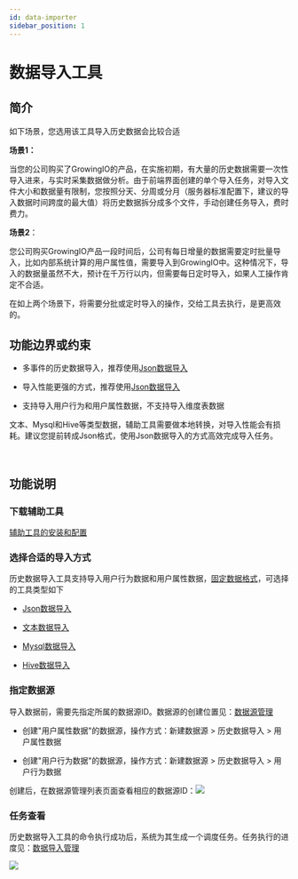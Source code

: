 ```yaml
---
id: data-importer
sidebar_position: 1
---
```


# 数据导入工具

## 简介[](#jian-jie)

如下场景，您选用该工具导入历史数据会比较合适

**场景1：**

当您的公司购买了GrowingIO的产品，在实施初期，有大量的历史数据需要一次性导入进来，与实时采集数据做分析。由于前端界面创建的单个导入任务，对导入文件大小和数据量有限制，您按照分天、分周或分月（服务器标准配置下，建议的导入数据时间跨度的最大值）将历史数据拆分成多个文件，手动创建任务导入，费时费力。

**场景2**：

您公司购买GrowingIO产品一段时间后，公司有每日增量的数据需要定时批量导入，比如内部系统计算的用户属性值，需要导入到GrowingIO中。这种情况下，导入的数据量虽然不大，预计在千万行以内，但需要每日定时导入，如果人工操作肯定不合适。

在如上两个场景下，将需要分批或定时导入的操作，交给工具去执行，是更高效的。


## 功能边界或约束[](#gong-neng-bian-jie-huo-yue-shu)

* 多事件的历史数据导入，推荐使用[Json数据导入](../../../developer-manual/toolbox/dataimporter/data-importer-json)​
    
* 导入性能更强的方式，推荐使用[Json数据导入](../../../developer-manual/toolbox/dataimporter/data-importer-json)​
    
* 支持导入用户行为和用户属性数据，不支持导入维度表数据
    
文本、Mysql和Hive等类型数据，辅助工具需要做本地转换，对导入性能会有损耗。建议您提前转成Json格式，使用Json数据导入的方式高效完成导入任务。

​
## 功能说明[](#gong-neng-shuo-ming)

### 下载辅助工具[](#xia-zai-fu-zhu-gong-ju)

​[辅助工具的安装和配置](../../../developer-manual/toolbox/dataimporter/data-importer#功能边界或约束)​


### 选择合适的导入方式[](#xuan-ze-he-shi-de-dao-ru-fang-shi)

历史数据导入工具支持导入用户行为数据和用户属性数据，[固定数据格式](../../../product-manual/customer-data-platform/data-integration/data-import#数据导入格式)，可选择的工具类型如下

* ​[Json数据导入](../../../developer-manual/toolbox/dataimporter/data-importer-json)​
    
* ​[文本数据导入](../../../developer-manual/toolbox/dataimporter/data-importer-txt)​
    
* ​[Mysql数据导入](../../../developer-manual/toolbox/dataimporter/data-importer-mysql)​
    
* ​[Hive数据导入](../../../developer-manual/toolbox/dataimporter/data-importer-hive)​
    

### 指定数据源[](#zhi-ding-shu-ju-yuan)

导入数据前，需要先指定所属的数据源ID。数据源的创建位置见：[数据源管理](../../../product-manual/customer-data-platform/data-integration/datasource-manage)​

* 创建"用户属性数据"的数据源，操作方式：新建数据源 > 历史数据导入 > 用户属性数据
    
* 创建"用户行为数据"的数据源，操作方式：新建数据源 > 历史数据导入 > 用户行为数据
    
创建后，在数据源管理列表页面查看相应的数据源ID：![](https://gblobscdn.gitbook.com/assets%2F-M2qbZInaXgdm8kkNosp%2F-MQMBHo2WMWoLWAEcUix%2F-MQMD0b5FH58iKBUe3No%2Fimage.png?alt=media&token=6ffba948-5fbd-433c-b365-ac0facee1537)​


### 任务查看[](#ren-wu-cha-kan)

历史数据导入工具的命令执行成功后，系统为其生成一个调度任务。任务执行的进度见：[数据导入管理](../../../product-manual/customer-data-platform/data-integration/data-import)​

![](https://gblobscdn.gitbook.com/assets%2F-M2qbZInaXgdm8kkNosp%2F-MkW6V7nyui6VOb3sD6-%2F-MkW7w-vSJlkhumeTU5V%2Fimage.png?alt=media&token=c928995e-73a7-4260-b669-955715fe0982)
